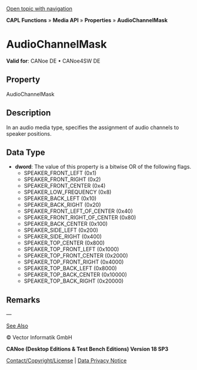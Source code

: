 [Open topic with navigation](../../../../../CANoeDEFamily.htm#Topics/CAPLFunctions/Media/Properties/CAPLfunctionAudioChannelMask.md)

**CAPL Functions** » **Media API** » **Properties** » **AudioChannelMask**

# AudioChannelMask

**Valid for**: CANoe DE • CANoe4SW DE

## Property

AudioChannelMask

## Description

In an audio media type, specifies the assignment of audio channels to speaker positions.

## Data Type

- **dword**: The value of this property is a bitwise OR of the following flags.
  - SPEAKER_FRONT_LEFT (0x1)
  - SPEAKER_FRONT_RIGHT (0x2)
  - SPEAKER_FRONT_CENTER (0x4)
  - SPEAKER_LOW_FREQUENCY (0x8)
  - SPEAKER_BACK_LEFT (0x10)
  - SPEAKER_BACK_RIGHT (0x20)
  - SPEAKER_FRONT_LEFT_OF_CENTER (0x40)
  - SPEAKER_FRONT_RIGHT_OF_CENTER (0x80)
  - SPEAKER_BACK_CENTER (0x100)
  - SPEAKER_SIDE_LEFT (0x200)
  - SPEAKER_SIDE_RIGHT (0x400)
  - SPEAKER_TOP_CENTER (0x800)
  - SPEAKER_TOP_FRONT_LEFT (0x1000)
  - SPEAKER_TOP_FRONT_CENTER (0x2000)
  - SPEAKER_TOP_FRONT_RIGHT (0x4000)
  - SPEAKER_TOP_BACK_LEFT (0x8000)
  - SPEAKER_TOP_BACK_CENTER (0x10000)
  - SPEAKER_TOP_BACK_RIGHT (0x20000)

## Remarks

—

[See Also](javascript:void(0);)

© Vector Informatik GmbH

**CANoe (Desktop Editions & Test Bench Editions) Version 18 SP3**

[Contact/Copyright/License](../../../Shared/ContactCopyrightLicense.md) | [Data Privacy Notice](https://www.vector.com/int/en/company/get-info/privacy-policy/)
